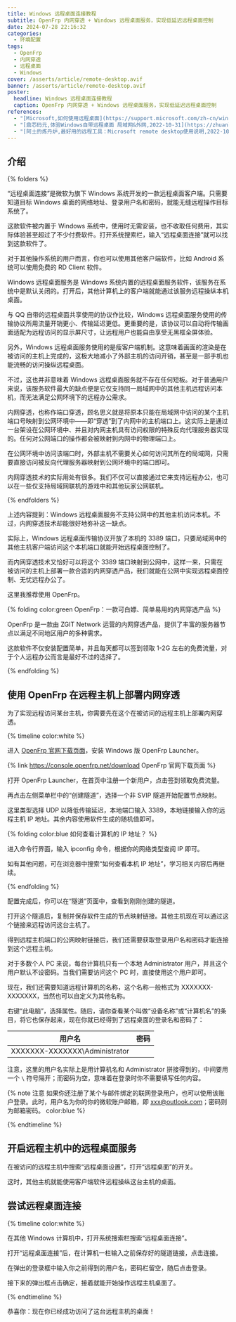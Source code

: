 ```yaml
---
title: Windows 远程桌面连接教程
subtitle: OpenFrp 内网穿透 + Windows 远程桌面服务，实现低延迟远程桌面控制
date: 2024-07-28 22:16:32
categories:
  - 环境配置
tags:
  - OpenFrp
  - 内网穿透
  - 远程桌面
  - Windows
cover: /asserts/article/remote-desktop.avif
banner: /asserts/article/remote-desktop.avif
poster:
  headline: Windows 远程桌面连接教程
  caption: OpenFrp 内网穿透 + Windows 远程桌面服务，实现低延迟远程桌面控制
references:
  - "[Microsoft,如何使用远程桌面](https://support.microsoft.com/zh-cn/windows/%E5%A6%82%E4%BD%95%E4%BD%BF%E7%94%A8%E8%BF%9C%E7%A8%8B%E6%A1%8C%E9%9D%A2-5fe128d5-8fb1-7a23-3b8a-41e636865e8c#ID0EDD=Windows_11)"
  - "[鼎芯码元,体验Windows自带远程桌面 局域网&外网,2022-10-31](https://zhuanlan.zhihu.com/p/578914183)"
  - "[阿土的炼丹炉,最好用的远程工具：Microsoft remote desktop使用说明,2022-10-23](https://zhuanlan.zhihu.com/p/576313307)"
---
```

## 介绍

{% folders %}

<!-- folder 什么是“远程桌面连接”？ -->
“远程桌面连接”是微软为旗下 Windows 系统开发的一款远程桌面客户端。只需要知道目标 Windows 桌面的网络地址、登录用户名和密码，就能无缝远程操作目标系统了。

这款软件被内置于 Windows 系统中，使用时无需安装，也不收取任何费用，其实际体验甚至超过了不少付费软件。打开系统搜索栏，输入“远程桌面连接”就可以找到这款软件了。

对于其他操作系统的用户而言，你也可以使用其他客户端软件，比如 Android 系统可以使用免费的 RD Client 软件。

<!-- folder 什么是 Windows 远程桌面服务？ -->
Windows 远程桌面服务是 Windows 系统内置的远程桌面服务软件，该服务在系统中是默认关闭的。打开后，其他计算机上的客户端就能通过该服务远程操纵本机桌面。

与 QQ 自带的远程桌面共享使用的协议作比较，Windows 远程桌面服务使用的传输协议所用流量开销更小、传输延迟更低。更重要的是，该协议可以自动将传输画面适配为远程访问的显示屏尺寸，让远程用户也能自由享受无黑框全屏体验。

另外，Windows 远程桌面服务使用的是瘦客户端机制。这意味着画面的渲染是在被访问的主机上完成的，这极大地减小了外部主机的访问开销，甚至是一部手机也能流畅的访问操纵远程桌面。

不过，这也并非意味着 Windows 远程桌面服务就不存在任何短板。对于普通用户来说，该服务软件最大的缺点便是它仅支持同一局域网中的其他主机远程访问本机，而无法满足公网环境下的远程办公需求。

<!-- folder 什么是内网穿透？ -->
内网穿透，也称作端口穿透，顾名思义就是将原本只能在局域网中访问的某个主机端口号映射到公网环境中——即“穿透”到了内网中的主机端口上。这实际上是通过一台架设在公网环境中、并且对内网主机具有访问权限的特殊反向代理服务器实现的。任何对公网端口的操作都会被映射到内网中的物理端口上。

在公网环境中访问该端口时，外部主机不需要关心如何访问其所在的局域网，只需要直接访问被反向代理服务器映射到公网环境中的端口即可。

内网穿透技术的实际用处有很多。我们不仅可以直接通过它来支持远程办公，也可以在一些仅支持局域网联机的游戏中和其他玩家公网联机。

{% endfolders %}

上述内容提到：Windows 远程桌面服务不支持公网中的其他主机访问本机。不过，内网穿透技术却能很好地弥补这一缺点。

实际上，Windows 远程桌面传输协议开放了本机的 3389 端口，只要局域网中的其他主机客户端访问这个本机端口就能开始远程桌面控制了。

而内网穿透技术又恰好可以将这个 3389 端口映射到公网中，这样一来，只需在被访问的主机上部署一款合适的内网穿透产品，我们就能在公网中实现远程桌面控制、无忧远程办公了。

这里我推荐使用 OpenFrp。

{% folding color:green OpenFrp：一款可白嫖、简单易用的内网穿透产品 %}

OpenFrp 是一款由 ZGIT Network 运营的内网穿透产品，提供了丰富的服务器节点以满足不同地区用户的多种需求。

这款软件不仅安装配置简单，并且每天都可以签到领取 1-2G 左右的免费流量，对于个人远程办公而言是最好不过的选择了。

{% endfolding %}

## 使用 OpenFrp 在远程主机上部署内网穿透

为了实现远程访问某台主机，你需要先在这个在被访问的远程主机上部署内网穿透。

{% timeline color:white %}

<!-- node 第一步：安装 OpenFrp -->
进入 [OpenFrp 官网下载页面](https://console.openfrp.net/download)，安装 Windows 版 OpenFrp Launcher。

{% link https://console.openfrp.net/download OpenFrp 官网下载页面 %}

<!-- node 第二步：配置节点映射 -->
打开 OpenFrp Launcher，在首页中注册一个新用户，点击签到领取免费流量。

再点击左侧菜单栏中的“创建隧道”，选择一个非 SVIP 隧道开始配置节点映射。

这里类型选择 UDP 以降低传输延迟，本地端口输入 3389，本地链接输入你的远程主机 IP 地址。其余内容使用软件生成的随机值即可。

{% folding color:blue 如何查看计算机的 IP 地址？ %}

进入命令行界面，输入 ipconfig 命令，根据你的网络类型查阅 IP 即可。

如有其他问题，可在浏览器中搜索“如何查看本机 IP 地址”，学习相关内容后再继续。

{% endfolding %}

<!-- node 第三步：开启隧道 -->
配置完成后，你可以在“隧道”页面中，查看到刚刚创建的隧道。

打开这个隧道后，复制并保存软件生成的节点映射链接。其他主机现在可以通过这个链接来远程访问这台主机了。

<!-- node 第四步：查看登录用户名和密码 -->
得到远程主机端口的公网映射链接后，我们还需要获取登录用户名和密码才能连接到这个远程主机。

对于多数个人 PC 来说，每台计算机只有一个本地 Administrator 用户，并且这个用户默认不设密码。当我们需要访问这个 PC 时，直接使用这个用户即可。

现在，我们还需要知道远程计算机的名称，这个名称一般格式为 XXXXXXX-XXXXXXX，当然也可以自定义为其他名称。

右键“此电脑”，选择属性。随后，请你查看某个叫做“设备名称”或“计算机名”的条目，将它也保存起来，现在你就已经得到了远程桌面的登录名和密码了：

| 用户名                           | 密码  |
| ----------------------------- | --- |
| XXXXXXX-XXXXXXX\Administrator |     |

注意，这里的用户名实际上是用计算机名和 Administrator 拼接得到的，中间要用一个 `\` 符号隔开；而密码为空，意味着在登录时你不需要填写任何内容。

{% note 注意 如果你还注册了某个与邮件绑定的联网登录用户，也可以使用该账户登录。此时，用户名为你的你的微软账户邮箱，即 xxx@outlook.com；密码则为邮箱密码。 color:blue %}

{% endtimeline %}

## 开启远程主机中的远程桌面服务

在被访问的远程主机中搜索“远程桌面设置”，打开“远程桌面”的开关。

这时，其他主机就能使用客户端软件远程操纵这台主机的桌面。

## 尝试远程桌面连接


{% timeline color:white %}

<!-- node 第一步：打开客户端 -->
在其他 Windows 计算机中，打开系统搜索栏搜索“远程桌面连接”。

<!-- node 第二步：访问远程服务端口 -->
打开“远程桌面连接”后，在计算机一栏输入之前保存好的隧道链接，点击连接。

<!-- node 第三步：登录远程桌面 -->
在弹出的登录框中输入你之前得到的用户名，密码栏留空，随后点击登录。

接下来的弹出框点击确定，接着就能开始操作远程主机桌面了。

{% endtimeline %}

恭喜你：现在你已经成功访问了这台远程主机的桌面！
